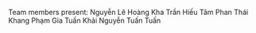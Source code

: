 Team members present:
Nguyễn Lê Hoàng Kha
Trần Hiếu Tâm
Phan Thái Khang
Phạm Gia Tuấn Khải
Nguyễn Tuấn Tuấn
